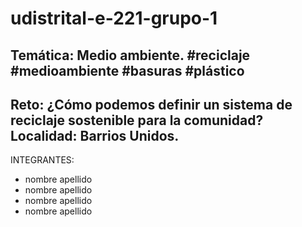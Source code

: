 # udistrital-e-221-grupo-1

## Temática: Medio ambiente. #reciclaje #medioambiente #basuras #plástico
## Reto: ¿Cómo podemos definir un sistema de reciclaje sostenible para la comunidad? Localidad: Barrios Unidos.

INTEGRANTES: 
* nombre apellido
* nombre apellido
* nombre apellido
* nombre apellido
